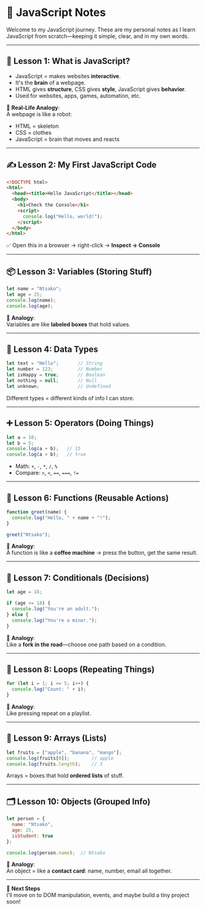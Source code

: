 # 📒 JavaScript Notes

Welcome to my JavaScript journey. These are my personal notes as I learn JavaScript from scratch—keeping it simple, clear, and in my own words.

---

## 🧠 Lesson 1: What is JavaScript?

- JavaScript = makes websites **interactive**.
- It's the **brain** of a webpage.
- HTML gives **structure**, CSS gives **style**, JavaScript gives **behavior**.
- Used for websites, apps, games, automation, etc.

🧃 **Real-Life Analogy**:  
A webpage is like a robot:
- HTML = skeleton  
- CSS = clothes  
- JavaScript = brain that moves and reacts

---

## ✍️ Lesson 2: My First JavaScript Code

```html
<!DOCTYPE html>
<html>
  <head><title>Hello JavaScript</title></head>
  <body>
    <h1>Check the Console</h1>
    <script>
      console.log("Hello, world!");
    </script>
  </body>
</html>
```

✅ Open this in a browser → right-click → **Inspect → Console**

---

## 📦 Lesson 3: Variables (Storing Stuff)

```javascript
let name = "Ntsako";
let age = 25;
console.log(name);
console.log(age);
```

🧃 **Analogy**:  
Variables are like **labeled boxes** that hold values.

---

## 🧩 Lesson 4: Data Types

```javascript
let text = "Hello";       // String
let number = 123;         // Number
let isHappy = true;       // Boolean
let nothing = null;       // Null
let unknown;              // Undefined
```

Different types = different kinds of info I can store.

---

## ➕ Lesson 5: Operators (Doing Things)

```javascript
let a = 10;
let b = 5;
console.log(a + b);   // 15
console.log(a > b);   // true
```

- Math: `+`, `-`, `*`, `/`, `%`
- Compare: `>`, `<`, `==`, `===`, `!=`

---

## 🔁 Lesson 6: Functions (Reusable Actions)

```javascript
function greet(name) {
  console.log("Hello, " + name + "!");
}

greet("Ntsako");
```

🧃 **Analogy**:  
A function is like a **coffee machine** → press the button, get the same result.

---

## 🚦 Lesson 7: Conditionals (Decisions)

```javascript
let age = 18;

if (age >= 18) {
  console.log("You're an adult.");
} else {
  console.log("You're a minor.");
}
```

🧃 **Analogy**:  
Like a **fork in the road**—choose one path based on a condition.

---

## 🔂 Lesson 8: Loops (Repeating Things)

```javascript
for (let i = 1; i <= 5; i++) {
  console.log("Count: " + i);
}
```

🧃 **Analogy**:  
Like pressing repeat on a playlist.

---

## 🍎 Lesson 9: Arrays (Lists)

```javascript
let fruits = ["apple", "banana", "mango"];
console.log(fruits[0]);        // apple
console.log(fruits.length);    // 3
```

Arrays = boxes that hold **ordered lists** of stuff.

---

## 🗂️ Lesson 10: Objects (Grouped Info)

```javascript
let person = {
  name: "Ntsako",
  age: 25,
  isStudent: true
};

console.log(person.name);  // Ntsako
```

🧃 **Analogy**:  
An object = like a **contact card**: name, number, email all together.

---

📘 **Next Steps**  
I'll move on to DOM manipulation, events, and maybe build a tiny project soon!
